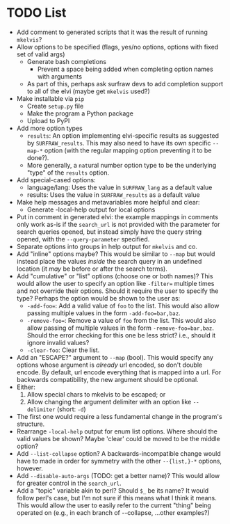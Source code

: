 # TODO List

- Add comment to generated scripts that it was the result of running `mkelvis`?
- Allow options to be specified (flags, yes/no options, options with fixed set
  of valid args)
	- Generate bash completions
		- Prevent a space being added when completing option names with
		  arguments
	- As part of this, perhaps ask surfraw devs to add completion support
	  to all of the elvi (maybe get `mkelvis` used?)
- Make installable via `pip`
	- Create `setup.py` file
	- Make the program a Python package
	- Upload to PyPI
- Add more option types
	- `results`: An option implementing elvi-specific results as suggested
	  by `SURFRAW_results`. This may also need to have its own specific
`--map-*` option (with the regular mapping option preventing it to be done?).
	- More generally, a `nat`ural number option type to be the underlying
	  "type" of the `results` option.
- Add special-cased options:
	- language/lang: Uses the value in `SURFRAW_lang` as a default value
	- results: Uses the value in `SURFRAW_results` as a default value
- Make help messages and metavariables more helpful and clear:
	- Generate -local-help output for local options
- Put in comment in generated elvi: the example mappings in comments only work
  as-is if the `search_url` is not provided with the parameter for search
queries opened, but instead simply have the query string opened, with the
`--query-parameter` specified.
- Separate options into groups in help output for `mkelvis` and co.
- Add "inline" options maybe?  This would be similar to `--map` but would
  instead place the values _inside_ the search query in an undefined location
(it *may* be before or after the search terms).
- Add "cumulative" or "list" options (choose one or both names)?  This would
  allow the user to specify an option like `-filter=` multiple times and not
override their options.  Should it require the user to specify the type?
Perhaps the option would be shown to the user as:
	- `-add-foo=`: Add a valid value of `foo` to the list.  This would also
	  allow passing multiple values in the form `-add-foo=bar,baz`.
	- `-remove-foo=`: Remove a value of `foo` from the list.  This would
	  also allow passing of multiple values in the form
`-remove-foo=bar,baz`.  Should the error checking for this one be less strict?
i.e., should it ignore invalid values?
	- `-clear-foo`: Clear the list.
- Add an "ESCAPE?" argument to `--map` (bool).  This would specify any options
  whose argument is *already* url encoded, so don't double encode.  By default,
url encode everything that is mapped into a url.  For backwards compatibility,
the new argument should be optional.
- Either:
	1. Allow special chars to mkelvis to be escaped; or
	2. Allow changing the argument delimiter with an option like
`--delimiter` (short: `-d`)
- The first one would require a less fundamental change in the program's
  structure.
- Rearrange `-local-help` output for enum list options.  Where should the valid
  values be shown?  Maybe 'clear' could be moved to be the middle option?
- Add `--list-collapse` option?  A backwards-incompatible change would have to
  made in order for symmetry with the other `--{list,}-*` options, however.
- Add `--disable-auto-args` (TODO: get a better name)?  This would allow for
  greater control in the `search_url`.
- Add a "topic" variable akin to perl?  Should `$_` be its name?  It would
  follow perl's case, but I'm not sure if this means what I think it means.
This would allow the user to easily refer to the current "thing" being operated
on (e.g., in each branch of --collapse, ...other examples?)
